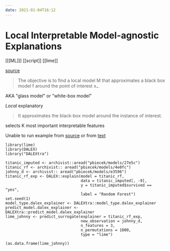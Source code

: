 ```yaml
---
date: 2021-01-04T16:12
---
```


# Local Interpretable Model-agnostic Explanations

[[[ML]]]
[[script]]
[[lime]]

[source](https://medium.com/responsibleml/basic-xai-with-dalex-part-6-lime-method-f6aab0af058a)

> The objective is to find a local model M that approximates a black box model f around the point of interest x₊.

AKA "glass model" or "white-box model"

*Local* explanatory

> It approximates the black-box model around the instance of interest. 

selects K most important interpretable features

Unable to run example from [source](https://medium.com/responsibleml/basic-xai-with-dalex-part-6-lime-method-f6aab0af058a) or from [text](https://ema.drwhy.ai/LIME.html#LIME)


	library(lime)
    library(DALEX)
    library("DALEXtra")

    titanic_imputed <- archivist::aread("pbiecek/models/27e5c")
    titanic_rf <- archivist:: aread("pbiecek/models/4e0fc")
    johnny_d <- archivist:: aread("pbiecek/models/e3596")
    titanic_rf_exp <- DALEX::explain(model = titanic_rf,  
                                     data = titanic_imputed[, -9],
                                     y = titanic_imputed$survived == "yes", 
                                     label = "Random Forest")
    set.seed(1)
    model_type.dalex_explainer <- DALEXtra::model_type.dalex_explainer
    predict_model.dalex_explainer <- DALEXtra::predict_model.dalex_explainer
    lime_johnny <- predict_surrogate(explainer = titanic_rf_exp, 
                                     new_observation = johnny_d, 
                                     n_features = 3, 
                                     n_permutations = 1000,
                                     type = "lime")

    (as.data.frame(lime_johnny))
